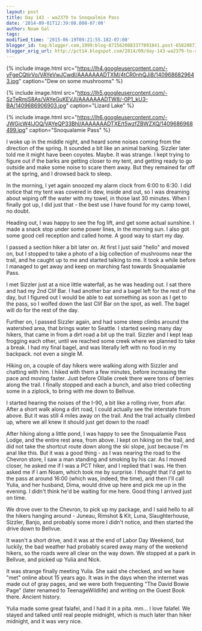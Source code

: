 ```yaml
---
layout: post
title: Day 143 - wa2379 to Snoqualmie Pass
date: '2014-09-01T12:39:00.000-07:00'
author: Noam Gal
tags:
modified_time: '2015-06-19T09:21:55.182-07:00'
blogger_id: tag:blogger.com,1999:blog-8715620883377891841.post-6582087199009082542
blogger_orig_url: http://pct14.blogspot.com/2014/09/day-143-wa2379-to-snoqualmie-pass.html
---
```

{% include image.html src="https://lh4.googleusercontent.com/-yFgeCQtirVo/VAYeVwJCwdI/AAAAAAADTXM/4tCR0nhQJj8/1409686829643.jpg" caption="Dew on some mushrooms" %}

{% include image.html src="https://lh5.googleusercontent.com/-SzTeRmjS8As/VAYeGuKEVJI/AAAAAAADTW8/-0P1_kU3-BA/1409686906903.jpg" caption="Lizard Lake" %}

{% include image.html src="https://lh6.googleusercontent.com/-JWGjcW4lJOQ/VAYeQP33BhI/AAAAAAADTXE/t5wzfZBWZXQ/1409686968499.jpg" caption="Snoqualamie Pass" %}

I woke up in the middle night, and heard some noises coming from the direction of the spring. It sounded a bit like an animal barking. Sizzler later told me it might have been coyotes. Maybe. It was strange. I kept trying to figure out if the barks are getting closer to my tent, and getting ready to go outside and make some noise to scare them away. But they remained far off at the spring, and I drowsed back to sleep.

In the morning, I yet again snoozed my alarm clock from 6:00 to 6:30. I did notice that my tent was covered in dew, inside and out, so I was dreaming about wiping off the water with my towel, in those last 30 minutes. When I finally got up, I did just that - the best use I have found for my camp towel, no doubt.

Heading out, I was happy to see the fog lift, and get some actual sunshine. I made a snack stop under some power lines, in the morning sun. I also got some good cell reception and called home. A good way to start my day.

I passed a section hiker a bit later on. At first I just said "hello" and moved on, but I stopped to take a photo of a big collection of mushrooms near the trail, and he caught up to me and started talking to me. It took a while before I managed to get away and keep on marching fast towards Snoqualamie Pass.

I met Sizzler just at a nice little waterfall, as he was heading out. I sat there and had my 2nd Clif Bar. I had another bar and a bagel left for the rest of the day, but I figured out I would be able to eat something as soon as I get to the pass, so I wolfed down the last Clif Bar on the spot, as well. The bagel will do for the rest of the day.

Further on, I passed Sizzler again, and had some steep climbs around the watershed area, that brings water to Seattle. I started seeing many day hikers, that came in from a dirt road a bit up the trail. Sizzler and I kept leap frogging each other, until we reached some creek where we planned to take a break. I had my final bagel, and was literally left with no food in my backpack. not even a single M.

Hiking on, a couple of day hikers were walking along with Sizzler and chatting with him. I hiked with them a few minutes, before increasing the pace and moving faster. Just before Ollalie creek there were tons of berries along the trail. I finally stopped and each a bunch, and also tried collecting some in a ziplock, to bring with me down to Bellvue.

I started hearing the noises of the I-90, a bit like a rolling river, from afar. After a short walk along a dirt road, I could actually see the interstate from above. But it was still 4 miles away on the trail. And the trail actually climbed up, where we all knew it should just get down to the road!

After hiking along a little pond, I was happy to see the Snoqualamie Pass Lodge, and the entire rest area, from above. I kept on hiking on the trail, and did not take the shortcut route down along the ski slope, just because I'm anal like this. But it was a good thing - as I was nearing the road to the Chevron store, I saw a man standing and smoking by his car. As I moved closer, he asked me if I was a PCT hiker, and I replied that I was. He then asked me if I am Noam, which took me by surprise. I thought that I'd get to the pass at around 16:00 (which was, indeed, the time), and then I'll call Yulia, and her husband, Dima, would drive up here and pick me up in the evening. I didn't think he'd be waiting for me here. Good thing I arrived just on time.

We drove over to the Chevron, to pick up my package, and I said hello to all the hikers hanging around - Juneau, Rimshot & Kit, Luna, Slaughterhouse, Sizzler, Banjo, and probably some more I didn't notice, and then started the drive down to Bellvue.

It wasn't a short drive, and it was at the end of Labor Day Weekend, but luckily, the bad weather had probably scared away many of the weekend hikers, so the roads were all clear on the way down. We stopped at a park in Bellvue, and picked up Yulia and Nick.

It was strange finally meeting Yulia. She said she checked, and we have "met" online about 15 years ago. It was in the days when the internet was made out of gray pages, and we were both frequenting "The David Bowie Page" (later renamed to TeenageWildlife) and writing on the Guest Book there. Ancient history.

Yulia made some great falafel, and I had it in a pita. mm... I love falafel. We stayed and talked until real people midnight, which is much later than hiker midnight, and it was very nice.
